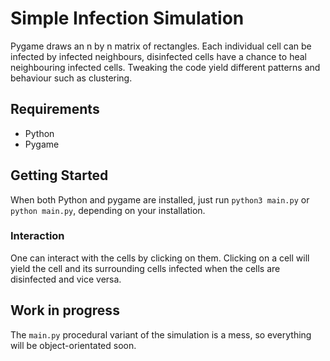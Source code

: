 # Simple Infection Simulation
Pygame draws an n by n matrix of rectangles. Each individual cell can be infected by infected neighbours, disinfected cells have a chance to heal neighbouring infected cells. Tweaking the code yield different patterns and behaviour such as clustering.

## Requirements
* Python
* Pygame

## Getting Started
When both Python and pygame are installed, just run
`python3 main.py` or `python main.py`, depending on your installation.

### Interaction
One can interact with the cells by clicking on them. Clicking on a cell will yield the cell and its surrounding cells infected when the cells are disinfected and vice versa.

## Work in progress
The `main.py` procedural variant of the simulation is a mess, so everything will be object-orientated soon.

